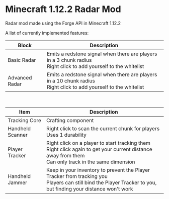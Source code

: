 # Minecraft 1.12.2 Radar Mod
Radar mod made using the Forge API in Minecraft 1.12.2

A list of currently implemented features:

Block|Description
-------|---------
Basic Radar|Emits a redstone signal when there are players in a 3 chunk radius<br>Right click to add yourself to the whitelist
Advanced Radar|Emits a redstone signal when there are players in a 10 chunk radius<br>Right click to add yourself to the whitelist

<br>

Item|Description
-------|---------
Tracking Core|Crafting component
Handheld Scanner|Right click to scan the current chunk for players<br>Uses 1 durability
Player Tracker| Right click on a player to start tracking them<br>Right click again to get your current distance away from them<br>Can only track in the same dimension
Handheld Jammer|Keep in your inventory to prevent the Player Tracker from tracking you<br>Players can still bind the Player Tracker to you, but finding your distance won't work
